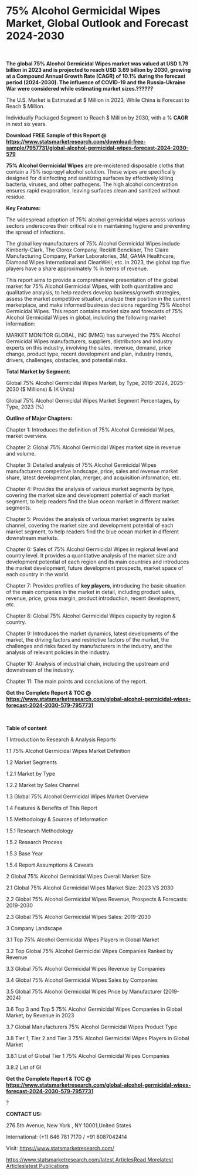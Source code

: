<h1>75% Alcohol Germicidal Wipes Market, Global Outlook and Forecast 2024-2030</h1><br/><p><strong>The global 75% Alcohol Germicidal Wipes market was valued at USD 1.79 billion in 2023 and is projected to reach USD 3.69 billion by 2030, growing at a Compound Annual Growth Rate (<strong>CAGR</strong>) of 10.1% during the forecast period (2024-2030). The influence of COVID-19 and the Russia-Ukraine War were considered while estimating market sizes.??????</strong></p>
 
 
 
 <p>The U.S. Market is Estimated at $ Million in 2023, While China is Forecast to Reach $ Million.</p>
 
 
 
 <p>Individually Packaged Segment to Reach $ Million by 2030, with a % <strong>CAGR</strong> in next six years.</p>
 
 
 
 <p><strong>Download FREE Sample of this Report @ <a href="https://www.statsmarketresearch.com/download-free-sample/7957731/global-alcohol-germicidal-wipes-forecast-2024-2030-579">https://www.statsmarketresearch.com/download-free-sample/7957731/global-alcohol-germicidal-wipes-forecast-2024-2030-579</a></strong></p>
 
 
 
 <p><strong>75% Alcohol Germicidal Wipes</strong> are pre-moistened disposable cloths that contain a 75% isopropyl alcohol solution. These wipes are specifically designed for disinfecting and sanitizing surfaces by effectively killing bacteria, viruses, and other pathogens. The high alcohol concentration ensures rapid evaporation, leaving surfaces clean and sanitized without residue.</p>
 
 
 
 <p><strong>Key Features:</strong></p>
 
 
 
 <p>The widespread adoption of 75% alcohol germicidal wipes across various sectors underscores their critical role in maintaining hygiene and preventing the spread of infections.</p>
 
 
 
 <p>The global key manufacturers of 75% Alcohol Germicidal Wipes include Kimberly-Clark, The Clorox Company, Reckitt Benckiser, The Claire Manufacturing Company, Parker Laboratories, 3M, GAMA Healthcare, Diamond Wipes International and CleanWell, etc. in 2023, the global top five players have a share approximately % in terms of revenue.</p>
 
 
 
 <p>This report aims to provide a comprehensive presentation of the global market for 75% Alcohol Germicidal Wipes, with both quantitative and qualitative analysis, to help readers develop business/growth strategies, assess the market competitive situation, analyze their position in the current marketplace, and make informed business decisions regarding 75% Alcohol Germicidal Wipes. This report contains market size and forecasts of 75% Alcohol Germicidal Wipes in global, including the following market information:</p>
 
 
 
 <p>MARKET MONITOR GLOBAL, INC (MMG) has surveyed the 75% Alcohol Germicidal Wipes manufacturers, suppliers, distributors and industry experts on this industry, involving the sales, revenue, demand, price change, product type, recent development and plan, industry trends, drivers, challenges, obstacles, and potential risks.</p>
 
 
 
 <p><strong>Total Market by Segment:</strong></p>
 
 
 
 <p>Global 75% Alcohol Germicidal Wipes Market, by Type, 2019-2024, 2025-2030 ($ Millions) & (K Units)</p>
 
 
 
 <p>Global 75% Alcohol Germicidal Wipes Market Segment Percentages, by Type, 2023 (%)</p>
 
 
 
 <p><strong>Outline of Major Chapters:</strong></p>
 
 
 
 <p>Chapter 1: Introduces the definition of 75% Alcohol Germicidal Wipes, market overview.</p>
 
 
 
 <p>Chapter 2: Global 75% Alcohol Germicidal Wipes market size in revenue and volume.</p>
 
 
 
 <p>Chapter 3: Detailed analysis of 75% Alcohol Germicidal Wipes manufacturers competitive landscape, price, sales and revenue market share, latest development plan, merger, and acquisition information, etc.</p>
 
 
 
 <p>Chapter 4: Provides the analysis of various market segments by type, covering the market size and development potential of each market segment, to help readers find the blue ocean market in different market segments.</p>
 
 
 
 <p>Chapter 5: Provides the analysis of various market segments by sales channel, covering the market size and development potential of each market segment, to help readers find the blue ocean market in different downstream markets.</p>
 
 
 
 <p>Chapter 6: Sales of 75% Alcohol Germicidal Wipes in regional level and country level. It provides a quantitative analysis of the market size and development potential of each region and its main countries and introduces the market development, future development prospects, market space of each country in the world.</p>
 
 
 
 <p>Chapter 7: Provides profiles of <strong>key players</strong>, introducing the basic situation of the main companies in the market in detail, including product sales, revenue, price, gross margin, product introduction, recent development, etc.</p>
 
 
 
 <p>Chapter 8: Global 75% Alcohol Germicidal Wipes capacity by region & country.</p>
 
 
 
 <p>Chapter 9: Introduces the market dynamics, latest developments of the market, the driving factors and restrictive factors of the market, the challenges and risks faced by manufacturers in the industry, and the analysis of relevant policies in the industry.</p>
 
 
 
 <p>Chapter 10: Analysis of industrial chain, including the upstream and downstream of the industry.</p>
 
 
 
 <p>Chapter 11: The main points and conclusions of the report.</p>
 
 
 
 <div><b>Get the Complete Report & TOC @ <a href="https://www.statsmarketresearch.com/global-alcohol-germicidal-wipes-forecast-2024-2030-579-7957731">https://www.statsmarketresearch.com/global-alcohol-germicidal-wipes-forecast-2024-2030-579-7957731</a></b></div>
 
 
 
 <p><br />
 
 <b>Table of content</b></p>
 
 
 
 <p>1 Introduction to Research & Analysis Reports<br />
 
 1.1 75% Alcohol Germicidal Wipes Market Definition<br />
 
 1.2 Market Segments<br />
 
 1.2.1 Market by Type<br />
 
 1.2.2 Market by Sales Channel<br />
 
 1.3 Global 75% Alcohol Germicidal Wipes Market Overview<br />
 
 1.4 Features & Benefits of This Report<br />
 
 1.5 Methodology & Sources of Information<br />
 
 1.5.1 Research Methodology<br />
 
 1.5.2 Research Process<br />
 
 1.5.3 Base Year<br />
 
 1.5.4 Report Assumptions & Caveats<br />
 
 2 Global 75% Alcohol Germicidal Wipes Overall Market Size<br />
 
 2.1 Global 75% Alcohol Germicidal Wipes Market Size: 2023 VS 2030<br />
 
 2.2 Global 75% Alcohol Germicidal Wipes Revenue, Prospects & Forecasts: 2019-2030<br />
 
 2.3 Global 75% Alcohol Germicidal Wipes Sales: 2019-2030<br />
 
 3 Company Landscape<br />
 
 3.1 Top 75% Alcohol Germicidal Wipes Players in Global Market<br />
 
 3.2 Top Global 75% Alcohol Germicidal Wipes Companies Ranked by Revenue<br />
 
 3.3 Global 75% Alcohol Germicidal Wipes Revenue by Companies<br />
 
 3.4 Global 75% Alcohol Germicidal Wipes Sales by Companies<br />
 
 3.5 Global 75% Alcohol Germicidal Wipes Price by Manufacturer (2019-2024)<br />
 
 3.6 Top 3 and Top 5 75% Alcohol Germicidal Wipes Companies in Global Market, by Revenue in 2023<br />
 
 3.7 Global Manufacturers 75% Alcohol Germicidal Wipes Product Type<br />
 
 3.8 Tier 1, Tier 2 and Tier 3 75% Alcohol Germicidal Wipes Players in Global Market<br />
 
 3.8.1 List of Global Tier 1 75% Alcohol Germicidal Wipes Companies<br />
 
 3.8.2 List of Gl</p>
 
 
 
 <div><b>Get the Complete Report & TOC @ <a href="https://www.statsmarketresearch.com/global-alcohol-germicidal-wipes-forecast-2024-2030-579-7957731">https://www.statsmarketresearch.com/global-alcohol-germicidal-wipes-forecast-2024-2030-579-7957731</a></b></div>
 
 
 
 <p>? </p>
 
 
 
 <p><b>CONTACT US:</b><br />
 
 276 5th Avenue, New York , NY 10001,United States<br />
 
 International: (+1) 646 781 7170 / +91 8087042414<br />
 
 Visit: <a href="https://www.statsmarketresearch.com/">https://www.statsmarketresearch.com/</a><br />
 
 <a href="https://gyeongbokgung.com">https://www.statsmarketresearch.com/</a><a href="https://hallyeomaritime.com">latest Articles</a><a href="https://jingwansa.com">Read More</a><a href="https://nguoiviet.jp/">latest Articles</a><a href="https://www.intelmarketresearch.com/">latest Publications</a></p>